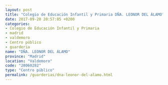 ```yaml
---
layout: post
title: "Colegio de Educación Infantil y Primaria DÑA. LEONOR DEL ÁLAMO"
date: 2017-09-20 20:57:05 +0200
categories:
- Colegio de Educación Infantil y Primaria
- madrid
- valdemoro
- Centro público
- guarderia
name: "DÑA. LEONOR DEL ÁLAMO"
province: "Madrid"
location: "Valdemoro"
code: "28060282"
type: "Centro público"
permalink: /guarderias/dna-leonor-del-alamo.html
---
```


